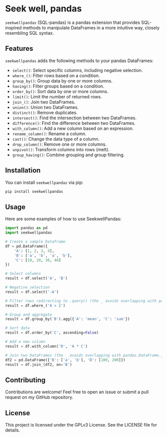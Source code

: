 # Seek well, pandas

`seekwellpandas` (SQL-pandas) is a pandas extension that provides SQL-inspired methods to manipulate DataFrames in a more intuitive way, closely resembling SQL syntax.

## Features

`seekwellpandas` adds the following methods to your pandas DataFrames:

- `select()`: Select specific columns, including negative selection.
- `where_()`: Filter rows based on a condition.
- `group_by()`: Group data by one or more columns.
- `having()`: Filter groups based on a condition.
- `order_by()`: Sort data by one or more columns.
- `limit()`: Limit the number of returned rows.
- `join_()`: Join two DataFrames.
- `union()`: Union two DataFrames.
- `distinct()`: Remove duplicates.
- `intersect()`: Find the intersection between two DataFrames.
- `difference()`: Find the difference between two DataFrames.
- `with_column()`: Add a new column based on an expression.
- `rename_column()`: Rename a column.
- `cast()`: Change the data type of a column.
- `drop_column()`: Remove one or more columns.
- `unpivot()`: Transform columns into rows (melt).
- `group_having()`: Combine grouping and group filtering.

## Installation

You can install `seekwellpandas` via pip:

```bash
pip install seekwellpandas
```

## Usage

Here are some examples of how to use SeekwellPandas:

```python
import pandas as pd
import seekwellpandas

# Create a sample DataFrame
df = pd.DataFrame({
    'A': [1, 2, 3, 4],
    'B': ['a', 'b', 'a', 'b'],
    'C': [10, 20, 30, 40]
})

# Select columns
result = df.select('A', 'B')

# Negative selection
result = df.select('-A')

# Filter rows redirecting to .query() (the _ avoids overlapping with pandas.DataFrame.where)
result = df.where_('A > 2')

# Group and aggregate
result = df.group_by('B').agg({'A': 'mean', 'C': 'sum'})

# Sort data
result = df.order_by('C', ascending=False)

# Add a new column
result = df.with_column('D', 'A * C')

# Join two DataFrames (the _ avoids overlapping with pandas.DataFrame.join)
df2 = pd.DataFrame({'B': ['a', 'b'], 'D': [100, 200]})
result = df.join_(df2, on='B')
```

## Contributing

Contributions are welcome! Feel free to open an issue or submit a pull request on my GitHub repository.

## License

This project is licensed under the GPLv3 License. See the LICENSE file for details.
